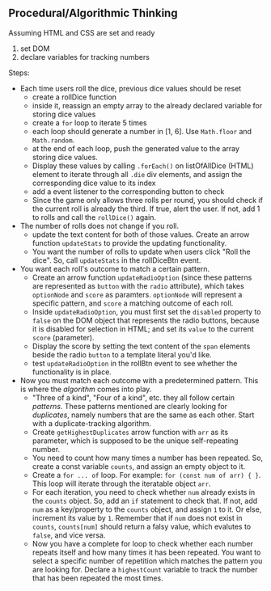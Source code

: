 ## Procedural/Algorithmic Thinking
Assuming HTML and CSS are set and ready
1. set DOM
2. declare variables for tracking numbers

Steps:
- Each time users roll the dice, previous dice values should be reset
  - create a rollDice function
  - inside it, reassign an empty array to the already declared variable for storing dice values 
  - create a `for` loop to iterate 5 times
  - each loop should generate a number in [1, 6]. Use `Math.floor` and `Math.random`.
  - at the end of each loop, push the generated value to the array storing dice values. 
  - Display these values by calling `.forEach()` on listOfAllDice (HTML) element to iterate through all `.die` div elements, and assign the corresponding dice value to its index
  - add a event listener to the corresponding button to check 
  - Since the game only allows three rolls per round, you should check if the current roll is already the third. If true, alert the user. If not, add 1 to rolls and call the `rollDice()` again. 
- The number of rolls does not change if you roll. 
  - update the text content for both of those values. Create an arrow function `updateStats` to provide the updating functionality. 
  - You want the number of rolls to update when users click "Roll the dice". So, call `updateStats` in the rollDiceBtn event. 
- You want each roll's outcome to match a certain pattern. 
  - Create an arrow function `updateRadioOption` (since these patterns are represented as `button` with the `radio` attribute), which takes `optionNode` and `score` as paramters. `optionNode` will represent a specific pattern, and `score` a matching outcome of each roll. 
  - Inside `updateRadioOption`, you must first set the `disabled` property to `false` on the DOM object that represents the radio buttons, because it is disabled for selection in HTML; and set its `value` to the current `score` (parameter).
  - Display the score by setting the text content of the `span` elements beside the radio `button` to a template literal you'd like.
  - test `updateRadioOption` in the rollBtn event to see whether the functionality is in place. 
- Now you must match each outcome with a predetermined pattern. This is where the *algorithm* comes into play.
  - "Three of a kind", "Four of a kind", etc. they all follow certain *patterns*. These patterns mentioned are clearly looking for *duplicates*, namely numbers that are the same as each other. Start with a duplicate-tracking algorithm. 
  - Create `getHighestDuplicates` arrow function with `arr` as its parameter, which is supposed to be the unique self-repeating number.
  - You need to count how many times a number has been repeated. So, create a const variable `counts`, and assign an empty object to it.
  - Create a `for ... of` loop. For example: `for (const num of arr) { }`. This loop will iterate through the iteratable object `arr`. 
  - For each iteration, you need to check whether `num` already exists in the `counts` object. So, add an `if` statement to check that.  If not, add `num` as a key/property  to the `counts` object, and assign `1` to it. Or else, increment its value by `1`. Remember that if `num` does not exist in `counts`, `counts[num]` should return a falsy value, which evalutes to `false`, and vice versa.
  - Now you have a complete for loop to check whether each number repeats itself and how many times it has been repeated. You want to select a specific number of repetition which matches the pattern you are looking for. Declare a `highestCount` variable to track the number that has been repeated the most times. 

